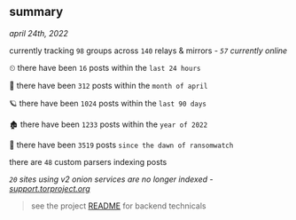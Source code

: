 
## summary
_april 24th, 2022_

currently tracking `98` groups across `140` relays & mirrors - _`57` currently online_

⏲ there have been `16` posts within the `last 24 hours`

🦈 there have been `312` posts within the `month of april`

🪐 there have been `1024` posts within the `last 90 days`

🏚 there have been `1233` posts within the `year of 2022`

🦕 there have been `3519` posts `since the dawn of ransomwatch`

there are `48` custom parsers indexing posts

_`20` sites using v2 onion services are no longer indexed - [support.torproject.org](https://support.torproject.org/onionservices/v2-deprecation/)_

> see the project [README](https://github.com/thetanz/ransomwatch#ransomwatch--) for backend technicals
